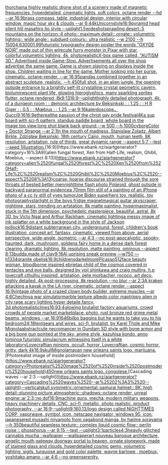 [thorchain](https://www.ebank.nz/aiartgenerator?category=thorchain)[a highly realistic drone shot of a scenery made of magnetic frequencies, hyperdetailed, cinematic lights, soft colors, octane render --hd --ar 16:9](https://www.ebank.nz/aiartgenerator?category=a%2520highly%2520realistic%2520drone%2520shot%2520of%2520a%2520scenery%2520made%2520of%2520magnetic%2520frequencies%2C%2520hyperdetailed%2C%2520cinematic%2520lights%2C%2520soft%2520colors%2C%2520octane%2520render%2520--hd%2520--ar%252016%3A9)[brass compass, table, industrial design, interior with circular window, magic hour sky & clouds --ar 6:4](https://www.ebank.nz/aiartgenerator?category=brass%2520compass%2C%2520table%2C%2520industrial%2520design%2C%2520interior%2520with%2520circular%2520window%2C%2520magic%2520hour%2520sky%2520%26%2520clouds%2520--ar%25206%3A4)[4k](https://www.ebank.nz/aiartgenerator?category=4k)[Unicorn](https://www.ebank.nz/aiartgenerator?category=Unicorn)[style](https://www.ebank.nz/aiartgenerator?category=style)[16:9](https://www.ebank.nz/aiartgenerator?category=16%3A9)[pyramid head silent hill masahiro ito style --uplight](https://www.ebank.nz/aiartgenerator?category=pyramid%2520head%2520silent%2520hill%2520masahiro%2520ito%2520style%2520--uplight)[1.5](https://www.ebank.nz/aiartgenerator?category=1.5)[wideshot](https://www.ebank.nz/aiartgenerator?category=wideshot)[sprawling desert::5 mountains on the horizon::4 photo:: maximum detail:: ornate:: volumetric lighting:: wide angle:: subdued colours:: ultra realistic --w 2100 --h 1500](https://www.ebank.nz/aiartgenerator?category=sprawling%2520desert%3A%3A5%2520mountains%2520on%2520the%2520horizon%3A%3A4%2520photo%3A%3A%2520maximum%2520detail%3A%3A%2520ornate%3A%3A%2520volumetric%2520lighting%3A%3A%2520wide%2520angle%3A%3A%2520subdued%2520colours%3A%3A%2520ultra%2520realistic%2520--w%25202100%2520--h%25201500)[4:6](https://www.ebank.nz/aiartgenerator?category=4%3A6)[3000](https://www.ebank.nz/aiartgenerator?category=3000)[1.99](https://www.ebank.nz/aiartgenerator?category=1.99)[futuristic  typography design poster the words "OXYDE NOIR" made out of thin wire](https://www.ebank.nz/aiartgenerator?category=futuristic%2520%2520typography%2520design%2520poster%2520the%2520words%2520%22OXYDE%2520NOIR%22%2520made%2520out%2520of%2520thin%2520wire)[cute furry monster in Pixar with star, colorful,volumetric lighting, 4k, photorealistic](https://www.ebank.nz/aiartgenerator?category=cute%2520furry%2520monster%2520in%2520Pixar%2520with%2520star%2C%2520colorful%2Cvolumetric%2520lighting%2C%25204k%2C%2520photorealistic)[X-box game called, "AUTISM 3D."  Advertised inside Game-Stop.  Advertisements all over the shop advertise the same game.  Game is shown playing on displays inside the shop.  Children waiting in line for the game.  Mother looking into her purse.  cinematic.  octane-render.  --ar 16:9](https://www.ebank.nz/aiartgenerator?category=X-box%2520game%2520called%2C%2520%22AUTISM%25203D.%22%2520%2520Advertised%2520inside%2520Game-Stop.%2520%2520Advertisements%2520all%2520over%2520the%2520shop%2520advertise%2520the%2520same%2520game.%2520%2520Game%2520is%2520shown%2520playing%2520on%2520displays%2520inside%2520the%2520shop.%2520%2520Children%2520waiting%2520in%2520line%2520for%2520the%2520game.%2520%2520Mother%2520looking%2520into%2520her%2520purse.%2520%2520cinematic.%2520%2520octane-render.%2520%2520--ar%252016%3A9)[5](https://www.ebank.nz/aiartgenerator?category=5)[pandas combined together in an abstract sculpture, realistic, --h 450](https://www.ebank.nz/aiartgenerator?category=pandas%2520combined%2520together%2520in%2520an%2520abstract%2520sculpture%2C%2520realistic%2C%2520--h%2520450)[full shot, in an alien jungle, the opening outside entrance to a brightly self-lit crystalline crystal geometric cavern, bioluminescent plant life, glowing hieroglyphics, many sparkling sprites flutter, octane rendered, 8k](https://www.ebank.nz/aiartgenerator?category=full%2520shot%2C%2520in%2520an%2520alien%2520jungle%2C%2520the%2520opening%2520outside%2520entrance%2520to%2520a%2520brightly%2520self-lit%2520crystalline%2520crystal%2520geometric%2520cavern%2C%2520bioluminescent%2520plant%2520life%2C%2520glowing%2520hieroglyphics%2C%2520many%2520sparkling%2520sprites%2520flutter%2C%2520octane%2520rendered%2C%25208k)[9:13](https://www.ebank.nz/aiartgenerator?category=9%3A13)[16:9](https://www.ebank.nz/aiartgenerator?category=16%3A9)[--uplight](https://www.ebank.nz/aiartgenerator?category=--uplight)[highly detailed photograph, 4k, of a dungeon room : : demonic architecture by Beksinkski : : 1.25 : : H R Giger : : 0.5 : :  Mœbius : : 1.25 --ar 9:16](https://www.ebank.nz/aiartgenerator?category=highly%2520detailed%2520photograph%2C%25204k%2C%2520of%2520a%2520dungeon%2520room%2520%3A%2520%3A%2520demonic%2520architecture%2520by%2520Beksinkski%2520%3A%2520%3A%25201.25%2520%3A%2520%3A%2520H%2520R%2520Giger%2520%3A%2520%3A%25200.5%2520%3A%2520%3A%2520%2520M%C5%93bius%2520%3A%2520%3A%25201.25%2520--ar%25209%3A16)[kalerdoscope，Gucci](https://www.ebank.nz/aiartgenerator?category=kalerdoscope%EF%BC%8CGucci)[9:16](https://www.ebank.nz/aiartgenerator?category=9%3A16)[16:9](https://www.ebank.nz/aiartgenerator?category=16%3A9)[ethereal](https://www.ebank.nz/aiartgenerator?category=ethereal)[the passion of the christ gay pride festival](https://www.ebank.nz/aiartgenerator?category=the%2520passion%2520of%2520the%2520christ%2520gay%2520pride%2520festival)[4K](https://www.ebank.nz/aiartgenerator?category=4K)[a sup board with sci-fi pattern, standup paddle board ,whole board in the image,top view,long shot,blank back ground,--w 500 --h 1000](https://www.ebank.nz/aiartgenerator?category=a%2520sup%2520board%2520with%2520sci-fi%2520pattern%2C%2520standup%2520paddle%2520board%2520%2Cwhole%2520board%2520in%2520the%2520image%2Ctop%2520view%2Clong%2520shot%2Cblank%2520back%2520ground%2C--w%2520500%2520--h%25201000)[cyborg](https://www.ebank.nz/aiartgenerator?category=cyborg)[Color + Doctor Strange --ar 2:1](https://www.ebank.nz/aiartgenerator?category=Color%2520%2B%2520Doctor%2520Strange%2520--ar%25202%3A1)[In the mouth of madness, Stanislaw Zoladz, Albert Birkle, Zdzisław Beksiński, 18th century Cairo, mouth, human teeth, 8K resolution, artstation, rule of thirds, great dynamic range --aspect 5:7 --test --seed 1](https://www.ebank.nz/aiartgenerator?category=In%2520the%2520mouth%2520of%2520madness%2C%2520Stanislaw%2520Zoladz%2C%2520Albert%2520Birkle%2C%2520Zdzis%C5%82aw%2520Beksi%C5%84ski%2C%252018th%2520century%2520Cairo%2C%2520mouth%2C%2520human%2520teeth%2C%25208K%2520resolution%2C%2520artstation%2C%2520rule%2520of%2520thirds%2C%2520great%2520dynamic%2520range%2520--aspect%25205%3A7%2520--test%2520--seed%25201)[illustration.](https://www.ebank.nz/aiartgenerator?category=illustration.)[16:9](https://www.ebank.nz/aiartgenerator?category=16%3A9)[alien fungal forest, Xen from Half-Life, realism, Ghibli, Moebius, --aspect 8:13](https://www.ebank.nz/aiartgenerator?category=alien%2520fungal%2520forest%2C%2520Xen%2520from%2520Half-Life%2C%2520realism%2C%2520Ghibli%2C%2520Moebius%2C%2520--aspect%25208%3A13)[coarse, hoarse discourse  strained through the sore throats of bested better men](https://www.ebank.nz/aiartgenerator?category=coarse%2C%2520hoarse%2520discourse%2520%2520strained%2520through%2520the%2520sore%2520throats%2520of%2520bested%2520better%2520men)[nighttime flash photo Polaroid, ghost outside in backyard paranormal evidence](https://www.ebank.nz/aiartgenerator?category=nighttime%2520flash%2520photo%2520Polaroid%2C%2520ghost%2520outside%2520in%2520backyard%2520paranormal%2520evidence)[a 70mm film still of a painting of an iPhone photo of a cc tv still of yves tumor](https://www.ebank.nz/aiartgenerator?category=a%252070mm%2520film%2520still%2520of%2520a%2520painting%2520of%2520an%2520iPhone%2520photo%2520of%2520a%2520cc%2520tv%2520still%2520of%2520yves%2520tumor)[Joe Biden superhero toy, realistic, toy photography](https://www.ebank.nz/aiartgenerator?category=Joe%2520Biden%2520superhero%2520toy%2C%2520realistic%2C%2520toy%2520photography)[starlight in the boys fridge magnet](https://www.ebank.nz/aiartgenerator?category=starlight%2520in%2520the%2520boys%2520fridge%2520magnet)[magical guitar skyscraper, nightime, stars, trending on artstation, 8k matte painting, hypermaximalist, stuck in the 5th dimension, psychedelic masterpiece, beautiful, astral, 8k 3D, by Victo Ngai and Arthur Rackham, cinematic lighting](https://www.ebank.nz/aiartgenerator?category=magical%2520guitar%2520skyscraper%2C%2520nightime%2C%2520stars%2C%2520trending%2520on%2520artstation%2C%25208k%2520matte%2520painting%2C%2520hypermaximalist%2C%2520stuck%2520in%2520the%25205th%2520dimension%2C%2520psychedelic%2520masterpiece%2C%2520beautiful%2C%2520astral%2C%25208k%25203D%2C%2520by%2520Victo%2520Ngai%2520and%2520Arthur%2520Rackham%2C%2520cinematic%2520lighting)[a messy image of ink splatter on a white background in the style of Jackson pollock](https://www.ebank.nz/aiartgenerator?category=a%2520messy%2520image%2520of%2520ink%2520splatter%2520on%2520a%2520white%2520background%2520in%2520the%2520style%2520of%2520Jackson%2520pollock)[16:9](https://www.ebank.nz/aiartgenerator?category=16%3A9)[distant subterranean city, underground, forest, children's book illustration, concept art, fantasy, cinematic, viewed from above, aerial perspective, wide-angle, isometric  --ar 4:3 --no post-apocalyptic, spooky, haunted, dark, mushroom, golden](https://www.ebank.nz/aiartgenerator?category=distant%2520subterranean%2520city%2C%2520underground%2C%2520forest%2C%2520children%27s%2520book%2520illustration%2C%2520concept%2520art%2C%2520fantasy%2C%2520cinematic%2C%2520viewed%2520from%2520above%2C%2520aerial%2520perspective%2C%2520wide-angle%2C%2520isometric%2520%2520--ar%25204%3A3%2520--no%2520post-apocalyptic%2C%2520spooky%2C%2520haunted%2C%2520dark%2C%2520mushroom%2C%2520golden)[a fairy home in a dense dark forest clearing, dramatic lighting, 8k resolution, matte painting, ominous --aspect 8:13](https://www.ebank.nz/aiartgenerator?category=a%2520fairy%2520home%2520in%2520a%2520dense%2520dark%2520forest%2520clearing%2C%2520dramatic%2520lighting%2C%25208k%2520resolution%2C%2520matte%2520painting%2C%2520ominous%2520--aspect%25208%3A13)[budda,made of clay](https://www.ebank.nz/aiartgenerator?category=budda%2Cmade%2520of%2520clay)[9:16](https://www.ebank.nz/aiartgenerator?category=9%3A16)[AI uprising sneak preview —w750 —h1334](https://www.ebank.nz/aiartgenerator?category=AI%2520uprising%2520sneak%2520preview%2520%E2%80%94w750%2520%E2%80%94h1334)[granite obelisk](https://www.ebank.nz/aiartgenerator?category=granite%2520obelisk)[16:9](https://www.ebank.nz/aiartgenerator?category=16%3A9)[childrens](https://www.ebank.nz/aiartgenerator?category=childrens)[dark](https://www.ebank.nz/aiartgenerator?category=dark)[elmore](https://www.ebank.nz/aiartgenerator?category=elmore)[Picasso](https://www.ebank.nz/aiartgenerator?category=Picasso)[512](https://www.ebank.nz/aiartgenerator?category=512)[face beauty woman, bloodborne inspired ebrietas child of the cosmos covered in tentacles and eye balls, designed by yoji shinkawa and craig mullins, h.p lovecraft cthulhu inspired, artstation, pete morbacher, rococo, art deco, highly detailed, 4k post-processing, 8k resolution --no blur --ar 2:3](https://www.ebank.nz/aiartgenerator?category=face%2520beauty%2520woman%2C%2520bloodborne%2520inspired%2520ebrietas%2520child%2520of%2520the%2520cosmos%2520covered%2520in%2520tentacles%2520and%2520eye%2520balls%2C%2520designed%2520by%2520yoji%2520shinkawa%2520and%2520craig%2520mullins%2C%2520h.p%2520lovecraft%2520cthulhu%2520inspired%2C%2520artstation%2C%2520pete%2520morbacher%2C%2520rococo%2C%2520art%2520deco%2C%2520highly%2520detailed%2C%25204k%2520post-processing%2C%25208k%2520resolution%2520--no%2520blur%2520--ar%25202%3A3)[A kraken attacking a kayak in the LA river, cinematic, octane render --aspect 16:9](https://www.ebank.nz/aiartgenerator?category=A%2520kraken%2520attacking%2520a%2520kayak%2520in%2520the%2520LA%2520river%2C%2520cinematic%2C%2520octane%2520render%2520--aspect%252016%3A9)[vintage photo of a crazed clown body builder, extreme muscles —ar 4:6](https://www.ebank.nz/aiartgenerator?category=vintage%2520photo%2520of%2520a%2520crazed%2520clown%2520body%2520builder%2C%2520extreme%2520muscles%2520%E2%80%94ar%25204%3A6)[Chechnya war simulator](https://www.ebank.nz/aiartgenerator?category=Chechnya%2520war%2520simulator)[marble texture albedo color map](https://www.ebank.nz/aiartgenerator?category=marble%2520texture%2520albedo%2520color%2520map)[trippy alien in city,rage,scary lighting,hyper detaile,fancy, 3d,photorealistic](https://www.ebank.nz/aiartgenerator?category=trippy%2520alien%2520in%2520city%2Crage%2Cscary%2520lighting%2Chyper%2520detaile%2Cfancy%2C%25203d%2Cphotorealistic)[lines](https://www.ebank.nz/aiartgenerator?category=lines)[16:9](https://www.ebank.nz/aiartgenerator?category=16%3A9)[3:4](https://www.ebank.nz/aiartgenerator?category=3%3A4)[glowing brutalist factory aquariums, crowd crowds of people market marketplace, photo, rust bronze red grime metal beams, windows --ar 16:9](https://www.ebank.nz/aiartgenerator?category=glowing%2520brutalist%2520factory%2520aquariums%2C%2520crowd%2520crowds%2520of%2520people%2520market%2520marketplace%2C%2520photo%2C%2520rust%2520bronze%2520red%2520grime%2520metal%2520beams%2C%2520windows%2520--ar%252016%3A9)[1646](https://www.ebank.nz/aiartgenerator?category=1646)[bilbo baggins but he wants to take you to his bedroom](https://www.ebank.nz/aiartgenerator?category=bilbo%2520baggins%2520but%2520he%2520wants%2520to%2520take%2520you%2520to%2520his%2520bedroom)[24:18](https://www.ebank.nz/aiartgenerator?category=24%3A18)[text](https://www.ebank.nz/aiartgenerator?category=text)[gears and wires, sci-fi, brutalist, by Karel Thole and Mike Mignola](https://www.ebank.nz/aiartgenerator?category=gears%2520and%2520wires%2C%2520sci-fi%2C%2520brutalist%2C%2520by%2520Karel%2520Thole%2520and%2520Mike%2520Mignola)[abstract](https://www.ebank.nz/aiartgenerator?category=abstract)[cute necromancer in Gundam SD style with bone armor and a big bone gun pointed at the sky, anime style, kazuhisa kondo, anno tomino](https://www.ebank.nz/aiartgenerator?category=cute%2520necromancer%2520in%2520Gundam%2520SD%2520style%2520with%2520bone%2520armor%2520and%2520a%2520big%2520bone%2520gun%2520pointed%2520at%2520the%2520sky%2C%2520anime%2520style%2C%2520kazuhisa%2520kondo%2C%2520anno%2520tomino)[a futuristic simulacrum witnessing itself in a white laboratory](https://www.ebank.nz/aiartgenerator?category=a%2520futuristic%2520simulacrum%2520witnessing%2520itself%2520in%2520a%2520white%2520laboratory)[Lovecraftian minions, occult, horror, Lovecraftian, cosmic horror, gritty, dark 4k](https://www.ebank.nz/aiartgenerator?category=Lovecraftian%2520minions%2C%2520occult%2C%2520horror%2C%2520Lovecraftian%2C%2520cosmic%2520horror%2C%2520gritty%2C%2520dark%25204k)[16:9](https://www.ebank.nz/aiartgenerator?category=16%3A9)[skull](https://www.ebank.nz/aiartgenerator?category=skull)[Mignola](https://www.ebank.nz/aiartgenerator?category=Mignola)[mayan new orleans saints logo. marijuana.](https://www.ebank.nz/aiartgenerator?category=mayan%2520new%2520orleans%2520saints%2520logo.%2520marijuana.)[Photorealist image of inside postmodern household](https://www.ebank.nz/aiartgenerator?category=Photorealist%2520image%2520of%2520inside%2520postmodern%2520household)[450](https://www.ebank.nz/aiartgenerator?category=450)[new orleans saints logo. congolese.](https://www.ebank.nz/aiartgenerator?category=new%2520orleans%2520saints%2520logo.%2520congolese.)[Cascading waves --ar 2:3 --uplight](https://www.ebank.nz/aiartgenerator?category=Cascading%2520waves%2520--ar%25202%3A3%2520--uplight)[--vertical](https://www.ebank.nz/aiartgenerator?category=--vertical)[skull symmetry::ornemental::samurai helmet:: 8K::high detail::stunning picture atmospheric::shadows::octane render, unreal engine::ar 2:3::no dof](https://www.ebank.nz/aiartgenerator?category=skull%2520symmetry%3A%3Aornemental%3A%3Asamurai%2520helmet%3A%3A%25208K%3A%3Ahigh%2520detail%3A%3Astunning%2520picture%2520atmospheric%3A%3Ashadows%3A%3Aoctane%2520render%2C%2520unreal%2520engine%3A%3Aar%25202%3A3%3A%3Ano%2520dof)[16:9](https://www.ebank.nz/aiartgenerator?category=16%3A9)[machine guns, mecha, modern military weapons, heavy machinery details, CNC, sci-fi, metallic,  photo realistic, product photography, --ar 16:9](https://www.ebank.nz/aiartgenerator?category=machine%2520guns%2C%2520mecha%2C%2520modern%2520military%2520weapons%2C%2520heavy%2520machinery%2520details%2C%2520CNC%2C%2520sci-fi%2C%2520metallic%2C%2520%2520photo%2520realistic%2C%2520product%2520photography%2C%2520--ar%252016%3A9)[--uplight](https://www.ebank.nz/aiartgenerator?category=--uplight)[9:16](https://www.ebank.nz/aiartgenerator?category=9%3A16)[0.13](https://www.ebank.nz/aiartgenerator?category=0.13)[/logo design called NIGHTTIMES CORP, vaporwave, symbol, icon, netscape navigator, windows 95, icon, japanese](https://www.ebank.nz/aiartgenerator?category=/logo%2520design%2520called%2520NIGHTTIMES%2520CORP%2C%2520vaporwave%2C%2520symbol%2C%2520icon%2C%2520netscape%2520navigator%2C%2520windows%252095%2C%2520icon%2C%2520japanese)[red musashi miyamoto from vagabond manga, by hajime sorayama —h 350](https://www.ebank.nz/aiartgenerator?category=red%2520musashi%2520miyamoto%2520from%2520vagabond%2520manga%2C%2520by%2520hajime%2520sorayama%2520%E2%80%94h%2520350)[beautiful seamless texture:: complex liquid cosmic flow:: perlin noise :: phosphorus --ar 9:15 --test --uplight](https://www.ebank.nz/aiartgenerator?category=beautiful%2520seamless%2520texture%3A%3A%2520complex%2520liquid%2520cosmic%2520flow%3A%3A%2520perlin%2520noise%2520%3A%3A%2520phosphorus%2520--ar%25209%3A15%2520--test%2520--uplight)[3:1](https://www.ebank.nz/aiartgenerator?category=3%3A1)[particles](https://www.ebank.nz/aiartgenerator?category=particles)[4:3](https://www.ebank.nz/aiartgenerator?category=4%3A3)[heavily glitched cannabis mucha ::wallpaper --wallpaper](https://www.ebank.nz/aiartgenerator?category=heavily%2520glitched%2520cannabis%2520mucha%2520%3A%3Awallpaper%2520--wallpaper)[art nouveau baroque architecture, angelic mouth gateway doorway portal to heaven, ornate stonework, made of stained glass and clouds, hyperdetailed cosmic gems, volumetric lighting, sigils, turquoise and gold color palette, wayne barlowe , moebius, yoshitako amano --ar 4:6 --no green](https://www.ebank.nz/aiartgenerator?category=art%2520nouveau%2520baroque%2520architecture%2C%2520angelic%2520mouth%2520gateway%2520doorway%2520portal%2520to%2520heaven%2C%2520ornate%2520stonework%2C%2520made%2520of%2520stained%2520glass%2520and%2520clouds%2C%2520hyperdetailed%2520cosmic%2520gems%2C%2520volumetric%2520lighting%2C%2520sigils%2C%2520turquoise%2520and%2520gold%2520color%2520palette%2C%2520wayne%2520barlowe%2520%2C%2520moebius%2C%2520yoshitako%2520amano%2520--ar%25204%3A6%2520--no%2520green)[serenity.](https://www.ebank.nz/aiartgenerator?category=serenity.)